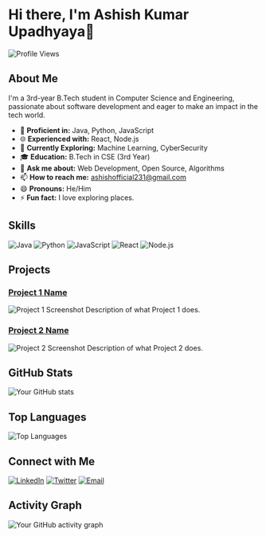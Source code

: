 # Hi there, I'm Ashish Kumar Upadhyaya👋

![Profile Views](https://komarev.com/ghpvc/?username=ashishupadhyay123&color=brightgreen)

## About Me
I'm a 3rd-year B.Tech student in Computer Science and Engineering, passionate about software development and eager to make an impact in the tech world.

- 🌟 **Proficient in:** Java, Python, JavaScript
- 🌐 **Experienced with:** React, Node.js
- 🚀 **Currently Exploring:** Machine Learning, CyberSecurity
- 🎓 **Education:** B.Tech in CSE (3rd Year)
- 💬 **Ask me about:** Web Development, Open Source, Algorithms
- 📫 **How to reach me:** ashishofficial231@gmail.com
- 😄 **Pronouns:** He/Him
- ⚡ **Fun fact:** I love exploring places.       

## Skills
![Java](https://img.shields.io/badge/Java-ED8B00?style=for-the-badge&logo=java&logoColor=white)
![Python](https://img.shields.io/badge/Python-3776AB?style=for-the-badge&logo=python&logoColor=white)
![JavaScript](https://img.shields.io/badge/JavaScript-F7DF1E?style=for-the-badge&logo=javascript&logoColor=black)
![React](https://img.shields.io/badge/React-61DAFB?style=for-the-badge&logo=react&logoColor=black)
![Node.js](https://img.shields.io/badge/Node.js-339933?style=for-the-badge&logo=nodedotjs&logoColor=white)

## Projects
### [Project 1 Name](https://github.com/ashishupadhyay123/project1)
![Project 1 Screenshot](link-to-screenshot)
Description of what Project 1 does.

### [Project 2 Name](https://github.com/ashishupadhyay123/project2)
![Project 2 Screenshot](link-to-screenshot)
Description of what Project 2 does.

## GitHub Stats
![Your GitHub stats](https://github-readme-stats.vercel.app/api?username=yourusername&show_icons=true&theme=radical)

## Top Languages
![Top Languages](https://github-readme-stats.vercel.app/api/top-langs/?username=ashishupadhyay123&layout=compact&theme=radical)

## Connect with Me
[![LinkedIn](https://img.shields.io/badge/LinkedIn-0077B5?style=for-the-badge&logo=linkedin&logoColor=white)](https://linkedin.com/in/ashishupadhyay123)
[![Twitter](https://img.shields.io/badge/Twitter-1DA1F2?style=for-the-badge&logo=twitter&logoColor=white)](https://twitter.com/ashishupadhyay123)
[![Email](https://img.shields.io/badge/Email-D14836?style=for-the-badge&logo=gmail&logoColor=white)](mailto:ashishupadhyay123@gmail.com)

## Activity Graph
![Your GitHub activity graph](https://github-readme-activity-graph.cyclic.app/graph?username=ashishupadhyay123&theme=radical)
